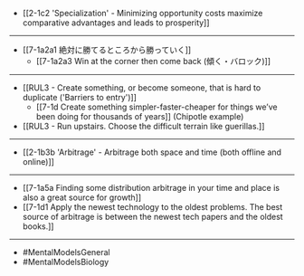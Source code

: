 - [[2-1c2 'Specialization' - Minimizing opportunity costs maximize comparative advantages and leads to prosperity]]
---
- [[7-1a2a1 絶対に勝てるところから勝っていく]]
  - [[7-1a2a3 Win at the corner then come back (傾く・バロック)]]
---
- [[RUL3 - Create something, or become someone, that is hard to duplicate ('Barriers to entry')]]
  - [[7-1d Create something simpler-faster-cheaper for things we’ve been doing for thousands of years]] (Chipotle example)
- [[RUL3 - Run upstairs. Choose the difficult terrain like guerillas.]]
---
- [[2-1b3b 'Arbitrage' - Arbitrage both space and time (both offline and online)]]
---
- [[7-1a5a Finding some distribution arbitrage in your time and place is also a great source for growth]]
- [[7-1d1 Apply the newest technology to the oldest problems. The best source of arbitrage is between the newest tech papers and the oldest books.]]
---
- #MentalModelsGeneral
- #MentalModelsBiology
